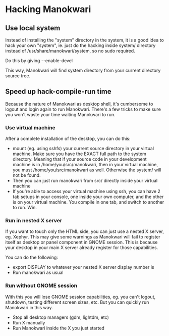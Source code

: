 # Hacking Manokwari
## Use local system
Instead of installing the "system" directory in the system, it is a good idea to hack your own "system", ie. just do the hacking inside
system/ directory instead of /usr/share/manokwari/system, so no sudo required.

Do this by giving --enable-devel

This way, Manokwari will find system directory from your current directory source tree.

## Speed up hack-compile-run time
Because the nature of Manokwari as desktop shell, it's cumbersome to logout and login again to run Manokwari.
There's a few tricks to make sure you won't waste your time waiting Manokwari to run.

### Use virtual machine
After a complete installation of the desktop, you can do this:
- mount (eg. using sshfs) your current source directory in your virtual machine. Make sure you have the EXACT full path to the system directory.
  Meaning that if your source code in your development machine is in /home/you/src/manokwari, then in your virtual machine, you must
  /home/you/src/manokwari as well. Otherwise the system/ will not be found.
- Then you can just run manokwari from src/ directly inside your virtual machine
- If you're able to access your virtual machine using ssh, you can have 2 tab setups in your console, one inside your own computer,
  and the other is on your virtual machine. You compile in one tab, and switch to another to run. Win.

### Run in nested X server
If you want to touch only the HTML side, you can just use a nested X server, eg. Xephyr.
This may give some warnings as Manokwari will fail to register itself as desktop or panel component in GNOME session.
This is because your desktop in your main X server already register for those capabilities.

You can do the following:
- export DISPLAY to whatever your nested X server display number is
- Run manokwari as usual

### Run without GNOME session
With this you will lose GNOME session capabilities, eg. you can't logout, shutdown, testing different screen sizes, etc.
But you can quickly run Manokwari in this way.

- Stop all desktop managers (gdm, lightdm, etc)
- Run X manually
- Run Manokwari inside the X you just started



